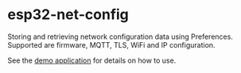 # esp32-net-config

Storing and retrieving network configuration data using Preferences. Supported are firmware, MQTT, TLS, WiFi and IP configuration.

See the [demo application](test/RixEsp32NetConfigDemo.cpp) for details on how to use.


